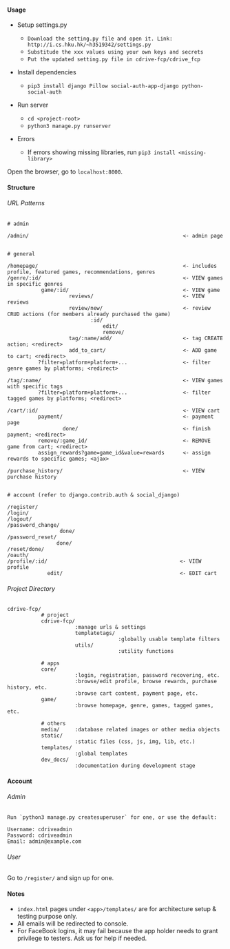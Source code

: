 #### Usage
- Setup settings.py
  - `Download the setting.py file and open it. Link: http://i.cs.hku.hk/~h3519342/settings.py`
  - `Substitude the xxx values using your own keys and secrets`
  - `Put the updated setting.py file in cdrive-fcp/cdrive_fcp`

- Install dependencies
  - `pip3 install django Pillow social-auth-app-django python-social-auth`   

- Run server
  - `cd <project-root>`  
  - `python3 manage.py runserver`  

- Errors
  - If errors showing missing libraries, run `pip3 install <missing-library>`

Open the browser, go to `localhost:8000`.

#### Structure

###### URL Patterns

```
# admin

/admin/                                                  <- admin page


# general

/homepage/                                               <- includes profile, featured games, recommendations, genres
/genre/:id/                                              <- VIEW games in specific genres
           game/:id/                                     <- VIEW game
                    reviews/                             <- VIEW reviews
                    review/new/                          <- review CRUD actions (for members already purchased the game)
                           :id/
                               edit/
                               remove/
                    tag/:name/add/                       <- tag CREATE action; <redirect>
                    add_to_cart/                         <- ADD game to cart; <redirect>
          ?filter=platform+platform+...                  <- filter genre games by platforms; <redirect>
          
/tag/:name/                                              <- VIEW games with specific tags
          ?filter=platform+platform+...                  <- filter tagged games by platforms; <redirect>

/cart/:id/                                               <- VIEW cart
          payment/                                       <- payment page
                  done/                                  <- finish payment; <redirect>
          remove/:game_id/                               <- REMOVE game from cart; <redirect>
          assign_rewards?game=game_id&value=rewards      <- assign rewards to specific games; <ajax>

/purchase_history/                                       <- VIEW purchase history


# account (refer to django.contrib.auth & social_django)

/register/
/login/
/logout/
/password_change/
                 done/
/password_reset/
                done/
/reset/done/
/oauth/
/profile/:id/                                           <- VIEW profile
             edit/                                      <- EDIT cart
```

###### Project Directory

```
cdrive-fcp/
           # project
           cdrive-fcp/
                      :manage urls & settings
                      templatetags/
                                    :globally usable template filters
                      utils/
                                    :utility functions
       
           # apps
           core/
                      :login, registration, password recovering, etc.
                      :browse/edit profile, browse rewards, purchase history, etc.
                      :browse cart content, payment page, etc.
           game/
                      :browse homepage, genre, games, tagged games, etc.
       
           # others
           media/     :database related images or other media objects
           static/
                      :static files (css, js, img, lib, etc.)
           templates/
                      :global templates
           dev_docs/
                      :documentation during development stage
```

#### Account

###### Admin

```
Run `python3 manage.py createsuperuser` for one, or use the default:

Username: cdriveadmin
Password: cdriveadmin
Email: admin@example.com
```

###### User

Go to `/register/` and sign up for one.

#### Notes

- `index.html` pages under `<app>/templates/` are for architecture setup & testing purpose only.
- All emails will be redirected to console.
- For FaceBook logins, it may fail because the app holder needs to grant privilege to testers. Ask us for help if needed.


